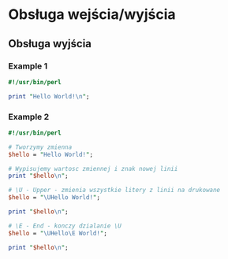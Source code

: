 # Obsługa wejścia/wyjścia

## Obsługa wyjścia

### Example 1

```perl
#!/usr/bin/perl

print "Hello World!\n";
```

### Example 2

```perl
#!/usr/bin/perl

# Tworzymy zmienna
$hello = "Hello World!";

# Wypisujemy wartosc zmiennej i znak nowej linii
print "$hello\n";

# \U - Upper - zmienia wszystkie litery z linii na drukowane
$hello = "\UHello World!";

print "$hello\n";

# \E - End - konczy dzialanie \U
$hello = "\UHello\E World!";

print "$hello\n";
```